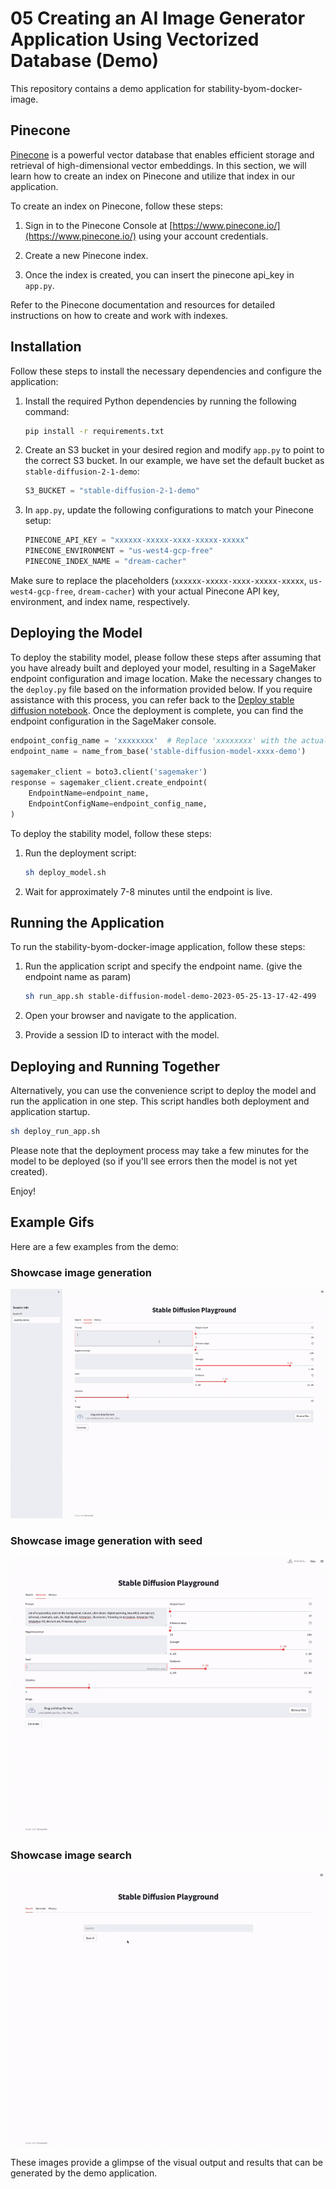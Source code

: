 # 05 Creating an AI Image Generator Application Using Vectorized Database (Demo)

This repository contains a demo application for stability-byom-docker-image.

## Pinecone

[Pinecone](https://www.pinecone.io/) is a powerful vector database that enables efficient storage and retrieval of high-dimensional vector embeddings. In this section, we will learn how to create an index on Pinecone and utilize that index in our application.

To create an index on Pinecone, follow these steps:

1. Sign in to the Pinecone Console at [https://www.pinecone.io/](https://www.pinecone.io/) using your account credentials.

2. Create a new Pinecone index.

3. Once the index is created, you can insert the pinecone api_key in `app.py`.

Refer to the Pinecone documentation and resources for detailed instructions on how to create and work with indexes.

## Installation

Follow these steps to install the necessary dependencies and configure the application:

1. Install the required Python dependencies by running the following command:
   ```bash
   pip install -r requirements.txt
   ```

2. Create an S3 bucket in your desired region and modify `app.py` to point to the correct S3 bucket. In our example, we have set the default bucket as `stable-diffusion-2-1-demo`:
   ```python
   S3_BUCKET = "stable-diffusion-2-1-demo"
   ```

3. In `app.py`, update the following configurations to match your Pinecone setup:
   ```python
   PINECONE_API_KEY = "xxxxxx-xxxxx-xxxx-xxxxx-xxxxx"
   PINECONE_ENVIRONMENT = "us-west4-gcp-free"
   PINECONE_INDEX_NAME = "dream-cacher"
   ```

Make sure to replace the placeholders (`xxxxxx-xxxxx-xxxx-xxxxx-xxxxx`, `us-west4-gcp-free`, `dream-cacher`) with your actual Pinecone API key, environment, and index name, respectively.

## Deploying the Model

To deploy the stability model, please follow these steps after assuming that you have already built and deployed your model, resulting in a SageMaker endpoint configuration and image location. Make the necessary changes to the `deploy.py` file based on the information provided below. If you require assistance with this process, you can refer back to the [Deploy stable diffusion notebook](../02_deploy_stable_diffusion2_1_with_custom_image_and_custom_script/deploy-stable-diffusion-2-1.ipynb). Once the deployment is complete, you can find the endpoint configuration in the SageMaker console.

```python
endpoint_config_name = 'xxxxxxxx'  # Replace 'xxxxxxxx' with the actual endpoint config name from the SageMaker console.
endpoint_name = name_from_base('stable-diffusion-model-xxxx-demo')

sagemaker_client = boto3.client('sagemaker')
response = sagemaker_client.create_endpoint(
    EndpointName=endpoint_name,
    EndpointConfigName=endpoint_config_name,
)
```

To deploy the stability model, follow these steps:

1. Run the deployment script:
   ```bash
   sh deploy_model.sh
   ```

2. Wait for approximately 7-8 minutes until the endpoint is live.

## Running the Application

To run the stability-byom-docker-image application, follow these steps:

1. Run the application script and specify the endpoint name. (give the endpoint name as param)
   ```bash
   sh run_app.sh stable-diffusion-model-demo-2023-05-25-13-17-42-499
   ```

2. Open your browser and navigate to the application.

3. Provide a session ID to interact with the model.

## Deploying and Running Together

Alternatively, you can use the convenience script to deploy the model and run the application in one step. This script handles both deployment and application startup.
```bash
sh deploy_run_app.sh
```

Please note that the deployment process may take a few minutes for the model to be deployed (so if you'll see errors then the model is not yet created).

Enjoy!

## Example Gifs

Here are a few examples from the demo:
### Showcase image generation
![Showcase basic usage](imgs/sd_2-1_01.gif)

### Showcase image generation with seed
![Showcase seed usage](imgs/sd_2-1_02.gif)

### Showcase image search
![Showcase vector search](imgs/sd_2-1_03.gif)


These images provide a glimpse of the visual output and results that can be generated by the demo application.
